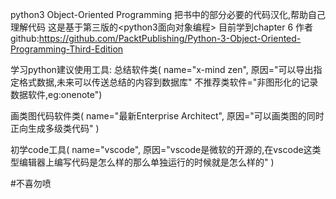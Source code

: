 python3 Object-Oriented Programming
把书中的部分必要的代码汉化,帮助自己理解代码
这是基于第三版的<python3面向对象编程>
目前学到chapter 6
作者github:https://github.com/PacktPublishing/Python-3-Object-Oriented-Programming-Third-Edition

学习python建议使用工具:
总结软件类(
        name="x-mind zen", 
        原因="可以导出指定格式数据,未来可以传送总结的内容到数据库"
        不推荐类软件="非图形化的记录数据软件,eg:onenote")

画类图代码软件类(
    name="最新Enterprise Architect",
    原因="可以画类图的同时正向生成多级类代码"
)

初学code工具(
    name="vscode",
    原因="vscode是微软的开源的,在vscode这类型编辑器上编写代码是怎么样的那么单独运行的时候就是怎么样的"
    )

#不喜勿喷